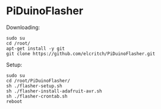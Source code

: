 # PiDuinoFlasher

Downloading:

```
sudo su
cd /root/
apt-get install -y git
git clone https://github.com/elcritch/PiDuinoFlasher.git
```

Setup:

```
sudo su
cd /root/PiDuinoFlasher/
sh ./flasher-setup.sh 
sh ./flasher-install-adafruit-avr.sh
sh ./flasher-crontab.sh
reboot
```

